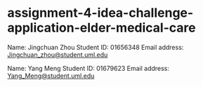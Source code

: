 # assignment-4-idea-challenge-application-elder-medical-care
Name: Jingchuan Zhou
Student ID: 01656348
Email address: Jingchuan_zhou@student.uml.edu

Name: Yang Meng
Student ID: 01679623
Email address: Yang_Meng@student.uml.edu
